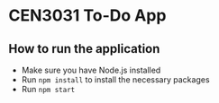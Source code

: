 # CEN3031 To-Do App

## How to run the application

- Make sure you have Node.js installed
- Run `npm install` to install the necessary packages
- Run `npm start`
